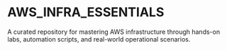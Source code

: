# AWS_INFRA_ESSENTIALS
A curated repository for mastering AWS infrastructure through hands-on labs, automation scripts, and real-world operational scenarios.
